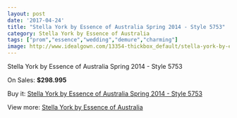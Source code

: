 ```yaml
---
layout: post
date: '2017-04-24'
title: "Stella York by Essence of Australia Spring 2014 - Style 5753"
category: Stella York by Essence of Australia
tags: ["prom","essence","wedding","demure","charming"]
image: http://www.idealgown.com/13354-thickbox_default/stella-york-by-essence-of-australia-spring-2014-style-5753.jpg
---
```

Stella York by Essence of Australia Spring 2014 - Style 5753

On Sales: **$298.995**
<a href="https://www.idealgown.com/en/stella-york-by-essence-of-australia/5368-stella-york-by-essence-of-australia-spring-2014-style-5753.html"><amp-img layout="responsive" width="600" height="600" src="//www.idealgown.com/13354-thickbox_default/stella-york-by-essence-of-australia-spring-2014-style-5753.jpg" alt="Stella York by Essence of Australia Spring 2014 - Style 5753 0" /></a>
<a href="https://www.idealgown.com/en/stella-york-by-essence-of-australia/5368-stella-york-by-essence-of-australia-spring-2014-style-5753.html"><amp-img layout="responsive" width="600" height="600" src="//www.idealgown.com/13355-thickbox_default/stella-york-by-essence-of-australia-spring-2014-style-5753.jpg" alt="Stella York by Essence of Australia Spring 2014 - Style 5753 1" /></a>

Buy it: [Stella York by Essence of Australia Spring 2014 - Style 5753](https://www.idealgown.com/en/stella-york-by-essence-of-australia/5368-stella-york-by-essence-of-australia-spring-2014-style-5753.html "Stella York by Essence of Australia Spring 2014 - Style 5753")

View more: [Stella York by Essence of Australia](https://www.idealgown.com/en/79-stella-york-by-essence-of-australia "Stella York by Essence of Australia")